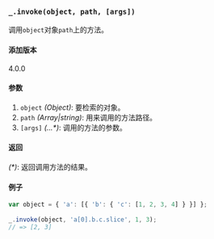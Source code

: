 ### `_.invoke(object, path, [args])`[​](#_invokeobject-path-args "_invokeobject-path-args的直接链接")

调用`object`对象`path`上的方法。

#### 添加版本

4.0.0

#### 参数

1.  `object` _(Object)_: 要检索的对象。
2.  `path` _(Array|string)_: 用来调用的方法路径。
3.  `[args]` _(...\*)_: 调用的方法的参数。

#### 返回

_(\*)_: 返回调用方法的结果。

#### 例子

```js
var object = { 'a': [{ 'b': { 'c': [1, 2, 3, 4] } }] };
 
_.invoke(object, 'a[0].b.c.slice', 1, 3);
// => [2, 3]

```